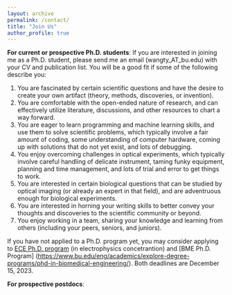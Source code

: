 ```yaml
---
layout: archive
permalink: /contact/
title: "Join Us"
author_profile: true
---
```



<b>For current or prospective Ph.D. students</b>: If you are interested in joining me as a Ph.D. student, please send me an email (wangty_AT_bu.edu) with your CV and publication list. You will be a good fit if some of the following describe you:

1. You are fascinated by certain scientific questions and have the desire to create your own artifact (theory, methods, discoveries, or invention). 
1. You are comfortable with the open-ended nature of research, and can effectively utilize literature, discussions, and other resources to chart a way forward.
1. You are eager to learn programming and machine learning skills, and use them to solve scientific problems, which typically involve a fair amount of coding, some understanding of computer hardware, coming up with solutions that do not yet exist, and lots of debugging.
1. You enjoy overcoming challenges in optical experiments, which typically involve careful handling of delicate instrument, taming funky equipment, planning and time management, and lots of trial and error to get things to work.
1. You are interested in certain biological questions that can be studied by optical imaging (or already an expert in that field), and are adventruous enough for biological experiments. 
1. You are interested in horning your writing skills to better convey your thoughts and discoveries to the scientific community or beyond. 
1. You enjoy working in a team, sharing your knowledge and learning from others (including your peers, seniors, and juniors).

If you have not applied to a Ph.D. program yet, you may consider applying to [ECE Ph.D. program](https://www.bu.edu/eng/academics/explore-degree-programs/phd-in-electrical-engineering/) (in electrophysics concetrantion) and [BME Ph.D. Program] (https://www.bu.edu/eng/academics/explore-degree-programs/phd-in-biomedical-engineering/). Both deadlines are December 15, 2023. 

<b>For prospective postdocs</b>: 
